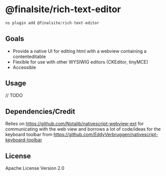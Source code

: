 # @finalsite/rich-text-editor

```javascript
ns plugin add @finalsite/rich-text-editor
```

## Goals

- Provide a native UI for editing html with a webview containing a contenteditable
- Flexible for use with other WYSIWIG editors (CKEditor, tinyMCE)
- Accessible

## Usage

// TODO

## Dependencies/Credit

Relies on https://github.com/Notalib/nativescript-webview-ext for communicating with the web view and borrows a lot of code/ideas for the keyboard toolbar from https://github.com/EddyVerbruggen/nativescript-keyboard-toolbar

## License

Apache License Version 2.0
